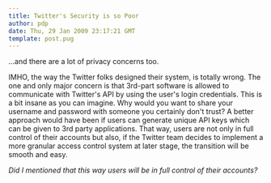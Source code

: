 ```yaml
---
title: Twitter's Security is so Poor
author: pdp
date: Thu, 29 Jan 2009 23:17:21 GMT
template: post.pug
---
```


...and there are a lot of privacy concerns too.

IMHO, the way the Twitter folks designed their system, is totally wrong. The one and only major concern is that 3rd-part software is allowed to communicate with Twitter's API by using the user's login credentials. This is a bit insane as you can imagine. Why would you want to share your username and password with someone you certainly don't trust? A better approach would have been if users can generate unique API keys which can be given to 3rd party applications. That way, users are not only in full control of their accounts but also, if the Twitter team decides to implement a more granular access control system at later stage, the transition will be smooth and easy.

_Did I mentioned that this way users will be in full control of their accounts?_
